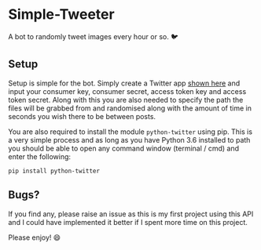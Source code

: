 # Simple-Tweeter

A bot to randomly tweet images every hour or so. 🐦

## Setup

Setup is simple for the bot. Simply create a Twitter app [shown here](http://docs.inboundnow.com/guide/create-twitter-application/) and input your consumer key, consumer secret, access token key and access token secret. Along with this you are also needed to specify the path the files will be grabbed from and randomised along with the amount of time in seconds you wish there to be between posts.

You are also required to install the module `python-twitter` using pip. This is a very simple process and as long as you have Python 3.6 installed to path you should be able to open any command window (terminal / cmd) and enter the following:

`pip install python-twitter`

## Bugs?

If you find any, please raise an issue as this is my first project using this API and I could have implemented it better if I spent more time on this project. 

Please enjoy! 😄
